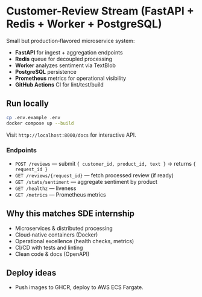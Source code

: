 # Customer-Review Stream (FastAPI + Redis + Worker + PostgreSQL)

Small but production‑flavored microservice system:
- **FastAPI** for ingest + aggregation endpoints
- **Redis** queue for decoupled processing
- **Worker** analyzes sentiment via TextBlob
- **PostgreSQL** persistence
- **Prometheus** metrics for operational visibility
- **GitHub Actions** CI for lint/test/build

## Run locally
```bash
cp .env.example .env
docker compose up --build
```
Visit `http://localhost:8000/docs` for interactive API.

### Endpoints
- `POST /reviews` — submit `{ customer_id, product_id, text }` → returns `{ request_id }`
- `GET /reviews/{request_id}` — fetch processed review (if ready)
- `GET /stats/sentiment` — aggregate sentiment by product
- `GET /healthz` — liveness
- `GET /metrics` — Prometheus metrics

## Why this matches SDE internship
- Microservices & distributed processing
- Cloud‑native containers (Docker)
- Operational excellence (health checks, metrics)
- CI/CD with tests and linting
- Clean code & docs (OpenAPI)

## Deploy ideas
- Push images to GHCR, deploy to AWS ECS Fargate.
